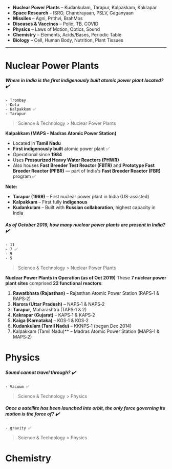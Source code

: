 - **Nuclear Power Plants** – Kudankulam, Tarapur, Kalpakkam, Kakrapar
- **Space Research** – ISRO, Chandrayaan, PSLV, Gaganyaan
- **Missiles** – Agni, Prithvi, BrahMos
- **Diseases & Vaccines** – Polio, TB, COVID
- **Physics** – Laws of Motion, Optics, Sound
- **Chemistry** – Elements, Acids/Bases, Periodic Table
- **Biology** – Cell, Human Body, Nutrition, Plant Tissues

---
# Nuclear Power Plants

##### **Where in India is the first indigenously built atomic power plant located?** ✔️
```
- Trombay  
- Kota  
- Kalpakkam ✅  
- Tarapur  
```
> Science & Technology > Nuclear Power Plants

**Kalpakkam (MAPS - Madras Atomic Power Station)**

- Located in **Tamil Nadu**
- **First indigenously built** atomic power plant ✅
- Operational since **1984**
- Uses **Pressurized Heavy Water Reactors (PHWR)**
- Also houses **Fast Breeder Test Reactor (FBTR)** and **Prototype Fast Breeder Reactor (PFBR)** — part of India's **Fast Breeder Reactor (FBR)** program ✅

**Note:**
- **Tarapur (1969)** – First nuclear power plant in India (US-assisted)
- **Kalpakkam** – First fully **indigenous**
- **Kudankulam** – Built with **Russian collaboration**, highest capacity in India


##### **As of October 2019, how many nuclear power plants are present in India?** ✔️
```
- 11  
- 7 ✅  
- 9  
- 5  
```
> Science & Technology > Nuclear Power Plants

**Nuclear Power Plants in Operation (as of Oct 2019)**
These **7 nuclear power plant sites** comprised **22 functional reactors**:

1. **Rawatbhata (Rajasthan)** – Rajasthan Atomic Power Station (RAPS‑1 & RAPS‑2)
2. **Narora (Uttar Pradesh)** – NAPS‑1 & NAPS‑2
3. **Tarapur**, Maharashtra (TAPS‑1 & 2)
4. **Kakrapar (Gujarat)** – KAPS‑1 & KAPS‑2
5. **Kaiga (Karnataka)** – KGS‑1 & KGS‑2
6. **Kudankulam (Tamil Nadu)** – KKNPS‑1 (began Dec 2014)
7. Kalpakkam (Tamil Nadu)** – Madras Atomic Power Station (MAPS‑1 & MAPS‑2)
    
# Physics

##### **Sound cannot travel through?** ✔️
```
- Vacuum ✅
```
> Science & Technology > Physics


##### **Once a satellite has been launched into orbit, the only force governing its motion is the force of?** ✔️
```
- gravity ✅  
```
> Science & Technology > Physics

# Chemistry

